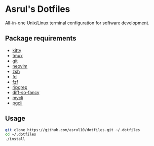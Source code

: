 # Asrul's Dotfiles
All-in-one Unix/Linux terminal configuration for software development.

## Package requirements
- [kitty](https://github.com/kovidgoyal/kitty)
- [tmux](https://github.com/tmux/tmux)
- [git](https://git-scm.com/downloads)
- [neovim](https://github.com/neovim/neovim)
- [zsh](https://github.com/ohmyzsh/ohmyzsh)
- [fd](https://github.com/sharkdp/fd)
- [fzf](https://github.com/junegunn/fzf)
- [ripgrep](https://github.com/burntsushi/ripgrep)
- [diff-so-fancy](https://github.com/so-fancy/diff-so-fancy)
- [mycli](https://github.com/dbcli/mycli)
- [pgcli](https://github.com/dbcli/pgcli)

## Usage
```bash
git clone https://github.com/asrul10/dotfiles.git ~/.dotfiles
cd ~/.dotfiles
./install
```
